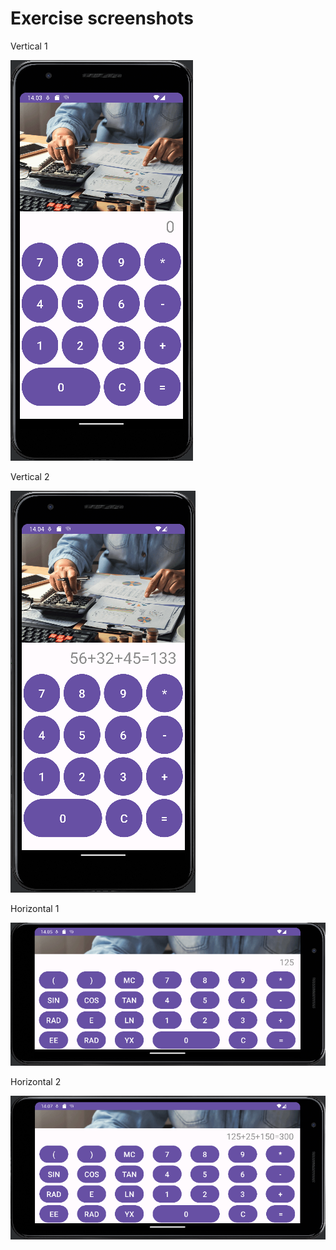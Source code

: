 # Exercise screenshots

Vertical 1  

![vertical1](Exercise-images/1.png)  

Vertical 2  

![vertical2](Exercise-images/2.png)  

Horizontal 1  

![horizontal1](Exercise-images/3.png)

Horizontal 2  

![horizontal2](Exercise-images/4.png)
